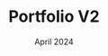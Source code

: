 ---
title: "Portfolio V2"
date: "April 2024"
urlLink: "https://carvey-dev-portfolio.vercel.app/"
ghLink: "https://github.com/carvey789/portfolio-v1"
image: "/assets/portfolio-v2-min.png"
stack:
- "Astro"
- "React"
- "Tailwind"
---